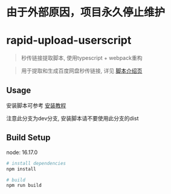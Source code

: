 # 由于外部原因，项目永久停止维护

# rapid-upload-userscript

> 秒传链接提取脚本, 使用typescript + webpack重构

> 用于提取和生成百度网盘秒传链接, 详见 [脚本介绍页](https://github.com/mengzonefire/rapid-upload-userscript/blob/main/homePage.md)

## Usage

安装脚本可参考 [安装教程](https://mengzonefire.code.misakanet.cn/rapid-upload-userscript-doc/install-userscript/)

注意此分支为dev分支, 安装脚本请不要使用此分支的dist

## Build Setup

node: 16.17.0

``` bash
# install dependencies
npm install

# build
npm run build
```
